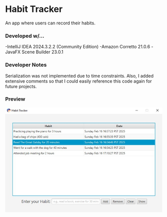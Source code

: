 # Habit Tracker
An app where users can record their habits.
### Developed w/...
-IntelliJ IDEA 2024.3.2.2 (Community Edition)
-Amazon Corretto 21.0.6
-JavaFX Scene Builder 23.0.1
### Developer Notes
Serialization was not implemented due to time constraints. 
Also, I added extensive comments so that I could easily reference this code again for future projects.
### Preview
![App Interface Preview](src/main/resources/images/app-preview.png)

